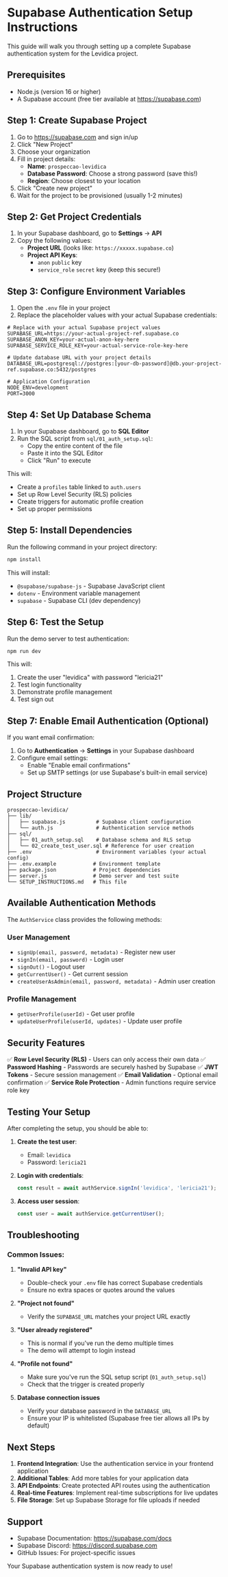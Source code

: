 # Supabase Authentication Setup Instructions

This guide will walk you through setting up a complete Supabase authentication system for the Levidica project.

## Prerequisites

- Node.js (version 16 or higher)
- A Supabase account (free tier available at https://supabase.com)

## Step 1: Create Supabase Project

1. Go to https://supabase.com and sign in/up
2. Click "New Project"
3. Choose your organization
4. Fill in project details:
   - **Name**: `prospeccao-levidica`
   - **Database Password**: Choose a strong password (save this!)
   - **Region**: Choose closest to your location
5. Click "Create new project"
6. Wait for the project to be provisioned (usually 1-2 minutes)

## Step 2: Get Project Credentials

1. In your Supabase dashboard, go to **Settings** → **API**
2. Copy the following values:
   - **Project URL** (looks like: `https://xxxxx.supabase.co`)
   - **Project API Keys**:
     - `anon` `public` key
     - `service_role` `secret` key (keep this secure!)

## Step 3: Configure Environment Variables

1. Open the `.env` file in your project
2. Replace the placeholder values with your actual Supabase credentials:

```env
# Replace with your actual Supabase project values
SUPABASE_URL=https://your-actual-project-ref.supabase.co
SUPABASE_ANON_KEY=your-actual-anon-key-here
SUPABASE_SERVICE_ROLE_KEY=your-actual-service-role-key-here

# Update database URL with your project details
DATABASE_URL=postgresql://postgres:[your-db-password]@db.your-project-ref.supabase.co:5432/postgres

# Application Configuration
NODE_ENV=development
PORT=3000
```

## Step 4: Set Up Database Schema

1. In your Supabase dashboard, go to **SQL Editor**
2. Run the SQL script from `sql/01_auth_setup.sql`:
   - Copy the entire content of the file
   - Paste it into the SQL Editor
   - Click "Run" to execute

This will:
- Create a `profiles` table linked to `auth.users`
- Set up Row Level Security (RLS) policies
- Create triggers for automatic profile creation
- Set up proper permissions

## Step 5: Install Dependencies

Run the following command in your project directory:

```bash
npm install
```

This will install:
- `@supabase/supabase-js` - Supabase JavaScript client
- `dotenv` - Environment variable management
- `supabase` - Supabase CLI (dev dependency)

## Step 6: Test the Setup

Run the demo server to test authentication:

```bash
npm run dev
```

This will:
1. Create the user "levidica" with password "lericia21"
2. Test login functionality
3. Demonstrate profile management
4. Test sign out

## Step 7: Enable Email Authentication (Optional)

If you want email confirmation:

1. Go to **Authentication** → **Settings** in your Supabase dashboard
2. Configure email settings:
   - Enable "Enable email confirmations"
   - Set up SMTP settings (or use Supabase's built-in email service)

## Project Structure

```
prospeccao-levidica/
├── lib/
│   ├── supabase.js          # Supabase client configuration
│   └── auth.js              # Authentication service methods
├── sql/
│   ├── 01_auth_setup.sql    # Database schema and RLS setup
│   └── 02_create_test_user.sql # Reference for user creation
├── .env                     # Environment variables (your actual config)
├── .env.example            # Environment template
├── package.json            # Project dependencies
├── server.js               # Demo server and test suite
└── SETUP_INSTRUCTIONS.md   # This file
```

## Available Authentication Methods

The `AuthService` class provides the following methods:

### User Management
- `signUp(email, password, metadata)` - Register new user
- `signIn(email, password)` - Login user
- `signOut()` - Logout user
- `getCurrentUser()` - Get current session
- `createUserAsAdmin(email, password, metadata)` - Admin user creation

### Profile Management
- `getUserProfile(userId)` - Get user profile
- `updateUserProfile(userId, updates)` - Update user profile

## Security Features

✅ **Row Level Security (RLS)** - Users can only access their own data
✅ **Password Hashing** - Passwords are securely hashed by Supabase
✅ **JWT Tokens** - Secure session management
✅ **Email Validation** - Optional email confirmation
✅ **Service Role Protection** - Admin functions require service role key

## Testing Your Setup

After completing the setup, you should be able to:

1. **Create the test user**:
   - Email: `levidica`
   - Password: `lericia21`

2. **Login with credentials**:
   ```javascript
   const result = await authService.signIn('levidica', 'lericia21');
   ```

3. **Access user session**:
   ```javascript
   const user = await authService.getCurrentUser();
   ```

## Troubleshooting

### Common Issues:

1. **"Invalid API key"**
   - Double-check your `.env` file has correct Supabase credentials
   - Ensure no extra spaces or quotes around the values

2. **"Project not found"**
   - Verify the `SUPABASE_URL` matches your project URL exactly

3. **"User already registered"**
   - This is normal if you've run the demo multiple times
   - The demo will attempt to login instead

4. **"Profile not found"**
   - Make sure you've run the SQL setup script (`01_auth_setup.sql`)
   - Check that the trigger is created properly

5. **Database connection issues**
   - Verify your database password in the `DATABASE_URL`
   - Ensure your IP is whitelisted (Supabase free tier allows all IPs by default)

## Next Steps

1. **Frontend Integration**: Use the authentication service in your frontend application
2. **Additional Tables**: Add more tables for your application data
3. **API Endpoints**: Create protected API routes using the authentication
4. **Real-time Features**: Implement real-time subscriptions for live updates
5. **File Storage**: Set up Supabase Storage for file uploads if needed

## Support

- Supabase Documentation: https://supabase.com/docs
- Supabase Discord: https://discord.supabase.com
- GitHub Issues: For project-specific issues

Your Supabase authentication system is now ready to use!